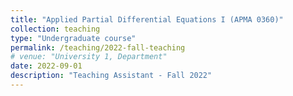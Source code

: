```yaml
---
title: "Applied Partial Differential Equations I (APMA 0360)"
collection: teaching
type: "Undergraduate course"
permalink: /teaching/2022-fall-teaching
# venue: "University 1, Department"
date: 2022-09-01
description: "Teaching Assistant - Fall 2022"
---
```


<!-- Heading 1
======

Heading 2
======

Heading 3
====== -->